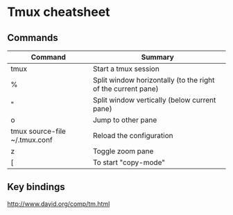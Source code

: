 # Tmux cheatsheet

## Commands

|Command|Summary|
|---|---|
|tmux|Start a tmux session|
|<prefix> %|Split window horizontally (to the right of the current pane)|
|<prefix> "|Split window vertically (below current pane)|
|<prefix> o|Jump to other pane|
|tmux source-file ~/.tmux.conf|Reload the configuration|
|<prefix>z|Toggle zoom pane|
|<prefix> [|To start "copy-mode"|

## Key bindings
http://www.dayid.org/comp/tm.html

